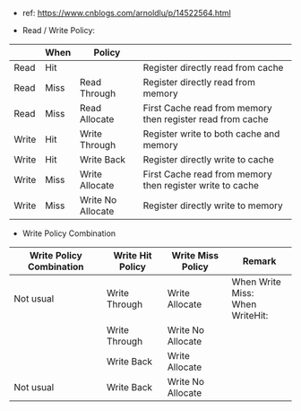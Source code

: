 - ref: https://www.cnblogs.com/arnoldlu/p/14522564.html

- Read / Write Policy: 

|       | When | Policy            |                                                            |
| ----- | ---- | ----------------- | ---------------------------------------------------------- |
| Read  | Hit  |                   | Register directly read from cache                          |
| Read  | Miss | Read Through      | Register directly read from memory                         |
| Read  | Miss | Read Allocate     | First Cache read from memory then register read from cache |
| Write | Hit  | Write Through     | Register write to both cache and memory                    |
| Write | Hit  | Write Back        | Register directly write to cache                           |
| Write | Miss | Write Allocate    | First Cache read from memory then register write to cache  |
| Write | Miss | Write No Allocate | Register directly write to memory                          |
- Write Policy Combination

| Write Policy Combination | Write Hit Policy | Write Miss Policy | Remark                             |
| ------------------------ | ---------------- | ----------------- | ---------------------------------- |
| Not usual                | Write Through    | Write Allocate    | When Write Miss:<br>When WriteHit: |
|                          | Write Through    | Write No Allocate |                                    |
|                          | Write Back       | Write Allocate    |                                    |
| Not usual                | Write Back       | Write No Allocate |                                    |
